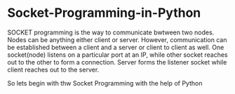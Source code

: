 # Socket-Programming-in-Python

SOCKET programming is the way to communicate bwtween two nodes. Nodes can be anything either client or server. However, communication can be established between a client and a server or client to client as well. One socket(node) listens on a particular port at an IP, while other socket reaches out to the other to form a connection. Server forms the listener socket while client reaches out to the server.

So lets begin with thw Socket Programming with the help of Python
